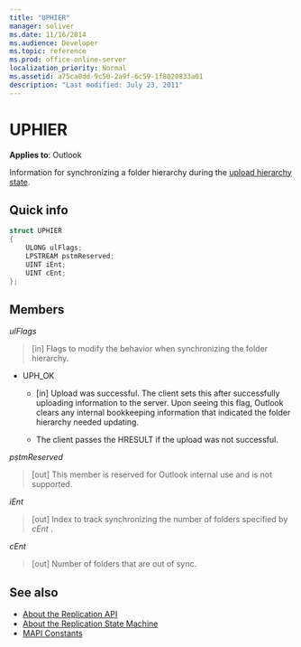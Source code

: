 ```yaml
---
title: "UPHIER"
manager: soliver
ms.date: 11/16/2014
ms.audience: Developer
ms.topic: reference
ms.prod: office-online-server
localization_priority: Normal
ms.assetid: a75ca0dd-9c50-2a9f-6c59-1f8020833a01
description: "Last modified: July 23, 2011"
---
```


# UPHIER
 
**Applies to**: Outlook 
  
Information for synchronizing a folder hierarchy during the [upload hierarchy state](upload-hierarchy-state.md).
  
## Quick info

```cpp
struct UPHIER 
{ 
    ULONG ulFlags; 
    LPSTREAM pstmReserved; 
    UINT iEnt; 
    UINT cEnt; 
};
```

## Members

_ulFlags_
  
> [in] Flags to modify the behavior when synchronizing the folder hierarchy.
    
  - UPH_OK
    
    - [in] Upload was successful. The client sets this after successfully uploading information to the server. Upon seeing this flag, Outlook clears any internal bookkeeping information that indicated the folder hierarchy needed updating. 
    
    - The client passes the HRESULT if the upload was not successful.
    
_pstmReserved_
  
> [out] This member is reserved for Outlook internal use and is not supported.
    
_iEnt_
  
> [out] Index to track synchronizing the number of folders specified by  *cEnt*  . 
    
_cEnt_
  
> [out] Number of folders that are out of sync.
    
## See also

- [About the Replication API](about-the-replication-api.md)
- [About the Replication State Machine](about-the-replication-state-machine.md)
- [MAPI Constants](mapi-constants.md)

